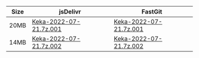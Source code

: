 |    Size   |     jsDelivr  | FastGit |
|  ---  |  ---  |  ---  |
| 20MB | [Keka-2022-07-21.7z.001](https://cdn.jsdelivr.net/gh/mainians/Keka@main/Keka-2022-07-21.7z.001) | [Keka-2022-07-21.7z.001](https://raw.fastgit.org/mainians/Keka/main/Keka-2022-07-21.7z.001) |
| 14MB | [Keka-2022-07-21.7z.002](https://cdn.jsdelivr.net/gh/mainians/Keka@main/Keka-2022-07-21.7z.002) | [Keka-2022-07-21.7z.002](https://raw.fastgit.org/mainians/Keka/main/Keka-2022-07-21.7z.002) |
